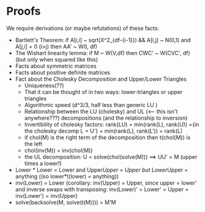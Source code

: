 Proofs
=======

We require derivations (or maybe refutations) of these facts:

* Bartlett's Theorem: if A[i,i] ~ sqrt(X^2_{df-{i-1}}) && A[i,j] ~ N(0,1) and A[j,i] = 0 (i>j) then AA' ~ W(I, df)
* The Wishart linearity lemma: if M ~ W(V,df) then CWC' ~ W(CVC', df) (but only when squared like this)
* Facts about symmetric matrices
* Facts about positive definite matrices
* Fact about the Cholesky Decomposition and Upper/Lower Triangles
  * Uniqueness(??)
  * That it can be thought of in two ways: lower-triangles or upper triangles
  * Algorithmic speed (d^3/3, half less than generic LU )
  * Relationship between the LU (cholesky) and UL (<-- this isn't anywhere???) decompositions (and the relationship to inversion)
  * Invertibility of cholesky factors: rank(LU) = min(rank(L), rank(U)) ={in the cholesky decomp L = U'} = min(rank(L), rank(L')) = rank(L)
  * if chol(M) is the right term of the decomposition then t(chol(M)) is the left
  * chol(inv(M)) = inv(chol(M))
  * the UL decomposition: U = solve(chol(solve(M))) ==> UU' = M (upper times a lower!)
* Lower * Lower = Lower and Upper*Upper = Upper but Lower*Upper = anything ((so lower*t(lower) = anything))
* inv(Lower) = Lower (corollary: inv(Upper) = Upper, since upper = lower' and inverse swaps with transposing: inv(Lower)' = Lower' = Upper = inv(Lower') = inv(Upper)       
* solve(backsolve(M, solve(t(M)))) = M'M
